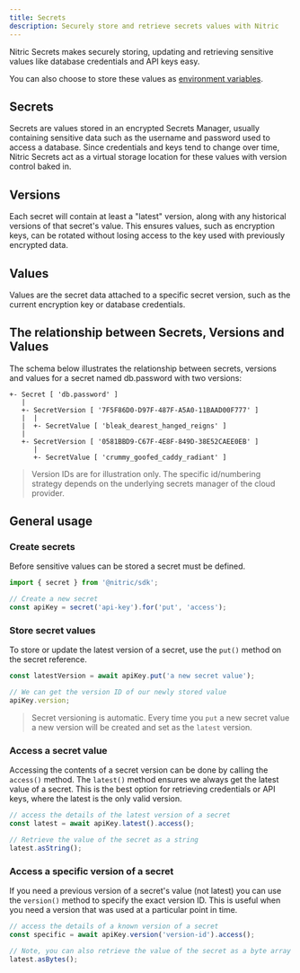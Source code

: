 ```yaml
---
title: Secrets
description: Securely store and retrieve secrets values with Nitric
---
```


Nitric Secrets makes securely storing, updating and retrieving sensitive values like database credentials and API keys easy.

You can also choose to store these values as [environment variables](/docs/env).

## Secrets

Secrets are values stored in an encrypted Secrets Manager, usually containing sensitive data such as the username and password used to access a database. Since credentials and keys tend to change over time, Nitric Secrets act as a virtual storage location for these values with version control baked in.

## Versions

Each secret will contain at least a "latest" version, along with any historical versions of that secret's value. This ensures values, such as encryption keys, can be rotated without losing access to the key used with previously encrypted data.

## Values

Values are the secret data attached to a specific secret version, such as the current encryption key or database credentials.

## The relationship between Secrets, Versions and Values

The schema below illustrates the relationship between secrets, versions and values for a secret named db.password with two versions:

```
+- Secret [ 'db.password' ]
   |
   +- SecretVersion [ '7F5F86D0-D97F-487F-A5A0-11BAAD00F777' ]
   |  |
   |  +- SecretValue [ 'bleak_dearest_hanged_reigns' ]
   |
   +- SecretVersion [ '0581BBD9-C67F-4E8F-849D-38E52CAEE0EB' ]
      |
      +- SecretValue [ 'crummy_goofed_caddy_radiant' ]
```

> Version IDs are for illustration only. The specific id/numbering strategy depends on the underlying secrets manager of the cloud provider.

## General usage

### Create secrets

Before sensitive values can be stored a secret must be defined.

```javascript
import { secret } from '@nitric/sdk';

// Create a new secret
const apiKey = secret('api-key').for('put', 'access');
```

### Store secret values

To store or update the latest version of a secret, use the `put()` method on the secret reference.

```javascript
const latestVersion = await apiKey.put('a new secret value');

// We can get the version ID of our newly stored value
apiKey.version;
```

> Secret versioning is automatic. Every time you `put` a new secret value a new version will be created and set as the `latest` version.

### Access a secret value

Accessing the contents of a secret version can be done by calling the `access()` method. The `latest()` method ensures we always get the latest value of a secret. This is the best option for retrieving credentials or API keys, where the latest is the only valid version.

```javascript
// access the details of the latest version of a secret
const latest = await apiKey.latest().access();

// Retrieve the value of the secret as a string
latest.asString();
```

### Access a specific version of a secret

If you need a previous version of a secret's value (not latest) you can use the `version()` method to specify the exact version ID. This is useful when you need a version that was used at a particular point in time.

```javascript
// access the details of a known version of a secret
const specific = await apiKey.version('version-id').access();

// Note, you can also retrieve the value of the secret as a byte array
latest.asBytes();
```
